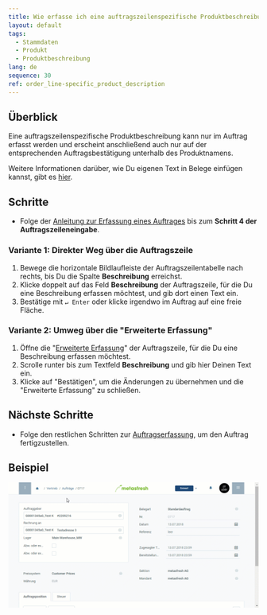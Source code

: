 ```yaml
---
title: Wie erfasse ich eine auftragszeilenspezifische Produktbeschreibung?
layout: default
tags:
  - Stammdaten
  - Produkt
  - Produktbeschreibung
lang: de
sequence: 30
ref: order_line-specific_product_description
---
```


## Überblick
Eine auftragszeilenspezifische Produktbeschreibung kann nur im Auftrag erfasst werden und erscheint anschließend auch nur auf der entsprechenden Auftragsbestätigung unterhalb des Produktnamens.

Weitere Informationen darüber, wie Du eigenen Text in Belege einfügen kannst, gibt es [hier](Text_auf_Belege_drucken-allgemein).

## Schritte
- Folge der [Anleitung zur Erfassung eines Auftrages](Auftrag_erfassen) bis zum **Schritt 4 der Auftragszeileneingabe**.

### Variante 1: Direkter Weg über die Auftragszeile
1. Bewege die horizontale Bildlaufleiste der Auftragszeilentabelle nach rechts, bis Du die Spalte **Beschreibung** erreichst.
1. Klicke doppelt auf das Feld **Beschreibung** der Auftragszeile, für die Du eine Beschreibung erfassen möchtest, und gib dort einen Text ein.
1. Bestätige mit `↵ Enter` oder klicke irgendwo im Auftrag auf eine freie Fläche.

### Variante 2: Umweg über die "Erweiterte Erfassung"
1. Öffne die "[Erweiterte Erfassung](AdvancedEditTab_Öffnen)" der Auftragszeile, für die Du eine Beschreibung erfassen möchtest.
1. Scrolle runter bis zum Textfeld **Beschreibung** und gib hier Deinen Text ein.
1. Klicke auf "Bestätigen", um die Änderungen zu übernehmen und die "Erweiterte Erfassung" zu schließen.

## Nächste Schritte
- Folge den restlichen Schritten zur [Auftragserfassung](Auftrag_erfassen), um den Auftrag fertigzustellen.

## Beispiel
![](assets/Auftragszeilenspezifische_Produktbeschreibung.gif)
